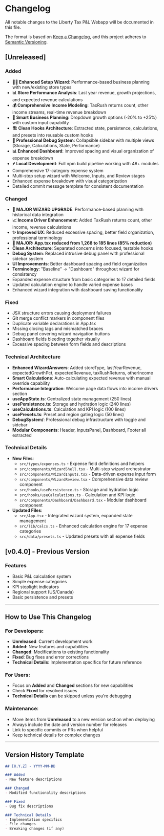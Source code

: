 # Changelog

All notable changes to the Liberty Tax P&L Webapp will be documented in this file.

The format is based on [Keep a Changelog](https://keepachangelog.com/en/1.0.0/),
and this project adheres to [Semantic Versioning](https://semver.org/spec/v2.0.0.html).

## [Unreleased]

### Added
- **🧙‍♂️ Enhanced Setup Wizard**: Performance-based business planning with new/existing store types
- **📊 Store Performance Analysis**: Last year revenue, growth projections, and expected revenue calculations
- **💰 Comprehensive Income Modeling**: TaxRush returns count, other income streams, real-time revenue breakdown
- **🎯 Smart Business Planning**: Dropdown growth options (-20% to +25%) with custom input capability
- **🏗️ Clean Hooks Architecture**: Extracted state, persistence, calculations, and presets into reusable custom hooks
- **🔧 Professional Debug System**: Collapsible sidebar with multiple views (Storage, Calculations, State, Performance)
- **📊 Enhanced Dashboard**: Improved spacing and visual organization of expense breakdown
- **⚡ Local Development**: Full npm build pipeline working with 48+ modules
- Comprehensive 17-category expense system
- Multi-step setup wizard with Welcome, Inputs, and Review stages
- Enhanced expense breakdown with visual categorization
- Detailed commit message template for consistent documentation

### Changed
- **🎉 MAJOR WIZARD UPGRADE**: Performance-based planning with historical data integration
- **📈 Income Driver Enhancement**: Added TaxRush returns count, other income, revenue calculations
- **✨ Improved UX**: Reduced excessive spacing, better field organization, professional terminology
- **🚀 MAJOR: App.tsx reduced from 1,268 to 185 lines (85% reduction)**
- **Clean Architecture**: Separated concerns into focused, testable hooks
- **Debug System**: Replaced intrusive debug panel with professional sidebar system
- **UI Improvements**: Better dashboard spacing and field organization
- **Terminology**: "Baseline" → "Dashboard" throughout wizard for consistency
- Expanded expense structure from basic categories to 17 detailed fields
- Updated calculation engine to handle varied expense bases
- Enhanced wizard integration with dashboard saving functionality

### Fixed
- JSX structure errors causing deployment failures
- Git merge conflict markers in component files
- Duplicate variable declarations in App.tsx
- Missing closing tags and mismatched braces
- Debug panel covering wizard navigation buttons
- Dashboard fields bleeding together visually
- Excessive spacing between form fields and descriptions

### Technical Architecture
- **Enhanced WizardAnswers**: Added storeType, lastYearRevenue, expectedGrowthPct, expectedRevenue, taxRushReturns, otherIncome
- **Smart Calculations**: Auto-calculating expected revenue with manual override capability
- **Performance Integration**: Welcome page data flows into income drivers section
- **useAppState.ts**: Centralized state management (250 lines)
- **usePersistence.ts**: Storage and hydration logic (240 lines)  
- **useCalculations.ts**: Calculation and KPI logic (100 lines)
- **usePresets.ts**: Preset and region gating logic (50 lines)
- **DebugSystem/**: Professional debug infrastructure with toggle and sidebar
- **Modular Components**: Header, InputsPanel, Dashboard, Footer all extracted

### Technical Details
- **New Files**: 
  - `src/types/expenses.ts` - Expense field definitions and helpers
  - `src/components/WizardShell.tsx` - Multi-step wizard orchestrator
  - `src/components/WizardInputs.tsx` - Data-driven expense input form
  - `src/components/WizardReview.tsx` - Comprehensive data review component
  - `src/hooks/usePersistence.ts` - Storage and hydration logic
  - `src/hooks/useCalculations.ts` - Calculation and KPI logic
  - `src/components/Dashboard/Dashboard.tsx` - Modular dashboard component
- **Updated Files**:
  - `src/App.tsx` - Integrated wizard system, expanded state management
  - `src/lib/calcs.ts` - Enhanced calculation engine for 17 expense categories
  - `src/data/presets.ts` - Updated presets with all expense fields

## [v0.4.0] - Previous Version
### Features
- Basic P&L calculation system
- Simple expense categories
- KPI stoplight indicators
- Regional support (US/Canada)
- Basic persistence and presets

---

## How to Use This Changelog

### For Developers:
- **Unreleased**: Current development work
- **Added**: New features and capabilities
- **Changed**: Modifications to existing functionality
- **Fixed**: Bug fixes and error corrections
- **Technical Details**: Implementation specifics for future reference

### For Users:
- Focus on **Added** and **Changed** sections for new capabilities
- Check **Fixed** for resolved issues
- **Technical Details** can be skipped unless you're debugging

### Maintenance:
- Move items from **Unreleased** to a new version section when deploying
- Always include the date and version number for releases
- Link to specific commits or PRs when helpful
- Keep technical details for complex changes

---

## Version History Template

```markdown
## [X.Y.Z] - YYYY-MM-DD

### Added
- New feature descriptions

### Changed  
- Modified functionality descriptions

### Fixed
- Bug fix descriptions

### Technical Details
- Implementation specifics
- File changes
- Breaking changes (if any)
```
